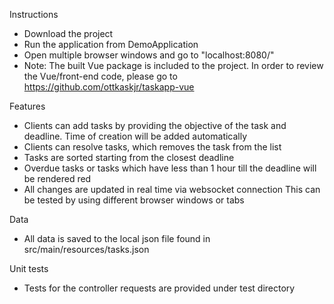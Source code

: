 Instructions
- Download the project
- Run the application from DemoApplication
- Open multiple browser windows and go to "localhost:8080/"
- Note: The built Vue package is included to the project.
  In order to review the Vue/front-end code, please go to
  https://github.com/ottkaskjr/taskapp-vue

Features
- Clients can add tasks by providing the objective of the 
task and deadline. Time of creation will be added automatically
- Clients can resolve tasks, which removes the task from the list
- Tasks are sorted starting from the closest deadline
- Overdue tasks or tasks which have less than 1 hour till the
deadline will be rendered red
- All changes are updated in real time via websocket connection
This can be tested by using different browser windows or tabs

Data
- All data is saved to the local json file found in src/main/resources/tasks.json

Unit tests
- Tests for the controller requests are provided under test directory
